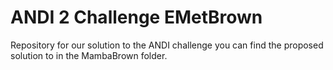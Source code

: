 # ANDI 2 Challenge EMetBrown

Repository for our solution to the ANDI challenge you can find the proposed solution to in the MambaBrown folder.